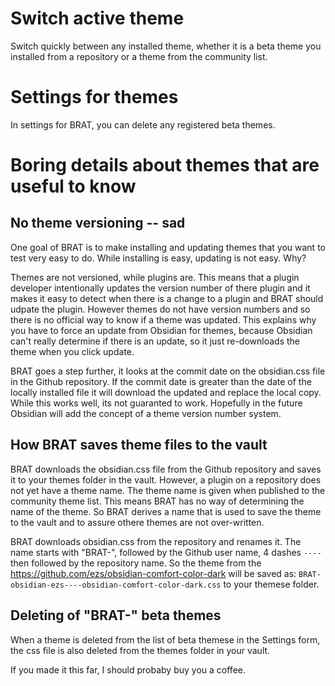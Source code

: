 # Switch active theme
Switch quickly between any installed theme, whether it is a beta theme you installed from a repository or a theme from the community list.

# Settings for themes
In settings for BRAT, you can delete any registered beta themes.


# Boring details about themes that are useful to know
## No theme versioning -- sad
One goal of BRAT is to make installing and updating themes that you want to test very easy to do.  While installing is easy, updating is not easy. Why?

Themes are not versioned, while plugins are. This means that a plugin developer intentionally updates the version number of there plugin and it makes it easy to detect when there is a change to a plugin and BRAT should udpate the plugin. However themes do not have version numbers and so there is no official way to know if a theme was updated. This explains  why you have to force an update from Obsidian for themes, because Obsidian can't really determine if there is an update, so it just re-downloads the theme when you click update.

BRAT goes a step further, it looks at the commit date on the obsidian.css file in the Github repository. If the commit date is greater than the date of the locally installed file it will download the updated and replace the local copy. While this works well, its not guaranted to work. Hopefully in the future Obsidian will add the concept of a theme version number system.

## How BRAT saves theme files to the vault
BRAT downloads the obsidian.css file from the Github repository and saves it to your themes folder in the vault. However, a plugin on a repository does not yet have a theme name. The theme name is given when published to the community theme list. This means BRAT has no way of determining the name of the theme. So BRAT derives a name that is used to save the theme to the vault and to assure othere themes are not over-written.

BRAT downloads obsidian.css from the repository and renames it. The name starts with "BRAT-", followed by the Github user name, 4 dashes  `----` then followed by the repository name. So the theme from the https://github.com/ezs/obsidian-comfort-color-dark will be saved as: `BRAT-obsidian-ezs----obsidian-comfort-color-dark.css` to your themese folder.

## Deleting of "BRAT-" beta themes
When a theme is deleted from the list of beta themese in the Settings form, the css file is  also deleted from the themes folder in your vault.

If you made it this far, I should probaby buy you a coffee.